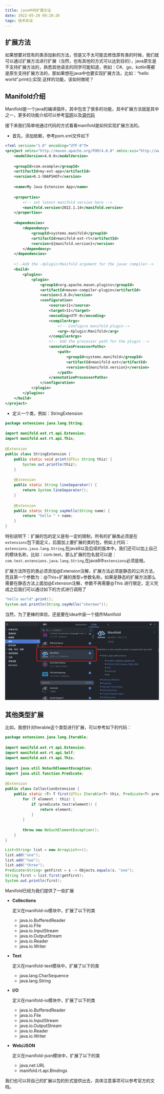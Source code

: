```yaml
---
title: java中的扩展方法
date: 2022-05-20 09:20:26
tags: 技术杂谈
---
```


## 扩展方法

如果想要对现有的类添加新的方法，但是又不太可能去修改原有类的时候，我们就可以通过扩展方法进行扩展（当然，也有其他的方式可以达到目的），java原生是不支持扩展方法的，熟悉其他语言的同学可能知道，例如：C#、go、kotlin等都是原生支持扩展方法的，那如果想在java中也要实现扩展方法，比如：“hello world”.print();实现 这样的功能，该如何做呢？

## Manifold介绍

Manifold是一个java的编译插件，其中包含了很多的功能，其中扩展方法就是其中之一，更多的功能介绍可以参考[官网](http://manifold.systems/)以及[源代码](https://github.com/manifold-systems/manifold)

接下来我们简单地通过代码的方式看看manifold是如何实现扩展方法的。

- 首先，添加依赖，参考pom.xml文件如下

```xml
<?xml version="1.0" encoding="UTF-8"?>
<project xmlns="http://maven.apache.org/POM/4.0.0" xmlns:xsi="http://www.w3.org/2001/XMLSchema-instance" xsi:schemaLocation="http://maven.apache.org/POM/4.0.0 http://maven.apache.org/maven-v4_0_0.xsd">
    <modelVersion>4.0.0</modelVersion>

    <groupId>com.example</groupId>
    <artifactId>my-ext-app</artifactId>
    <version>0.1-SNAPSHOT</version>

    <name>My Java Extension App</name>

    <properties>
        <!-- set latest manifold version here --> 
        <manifold.version>2022.1.14</manifold.version>
    </properties>
    
    <dependencies>
        <dependency>
            <groupId>systems.manifold</groupId>
            <artifactId>manifold-ext-rt</artifactId>
            <version>${manifold.version}</version>
        </dependency>                                                                                                     
    </dependencies>

    <!--Add the -Xplugin:Manifold argument for the javac compiler-->
    <build>
        <plugins>
            <plugin>
                <groupId>org.apache.maven.plugins</groupId>
                <artifactId>maven-compiler-plugin</artifactId>
                <version>3.8.0</version>
                <configuration>
                    <source>11</source>
                    <target>11</target>
                    <encoding>UTF-8</encoding>
                    <compilerArgs>
                        <!-- Configure manifold plugin-->
                        <arg>-Xplugin:Manifold</arg>
                    </compilerArgs>
                    <!-- Add the processor path for the plugin -->
                    <annotationProcessorPaths>
                        <path>
                            <groupId>systems.manifold</groupId>
                            <artifactId>manifold-ext</artifactId>
                            <version>${manifold.version}</version>
                        </path>
                    </annotationProcessorPaths>
                </configuration>
            </plugin>
        </plugins>
    </build>
</project>
```

- 定义一个类，例如：StringExtension

```java
package extensions.java.lang.String;

import manifold.ext.rt.api.Extension;
import manifold.ext.rt.api.This;

@Extension
public class StringExtension {
    public static void print(@This String thiz) {
        System.out.println(thiz);
    }

    @Extension
    public static String lineSeparator() {
        return System.lineSeparator();
    }

    @Extension
    public static String sayHello(String name) {
        return "hello " + name;
    }
}
```

特别说明下：扩展的包的定义是有一定的限制，所有的扩展类必须是在`extensions`包下面定义，后面加上要扩展的类的包，例如上代码：`extensions.java.lang.String`,在java9以及后续的版本中，我们还可以加上自己的模块名称，比如：com.test，那么扩展的包名就可以是：`com.test.extensions.java.lang.String`,在java8中`extensions`必须是根。

扩展方法所在的类必须添加@Extension注解，扩展方法必须是静态的公共方法，而且第一个参数为：@This+扩展的类型+参数名称，如果是静态的扩展方法那么需要在静态方法上面加@Extension注解，参数不再需要@This 进行限定，定义完成之后我们可以通过如下的方式进行调用了

```java
"hello world".print();
System.out.println(String.sayHello("sherman"));
```

当然，为了更棒的体验，还是要在idea中装一个插件Manifold

![image-20220520121202724](java-extension/image-20220520121202724.png)

## 其他类型扩展

比如，我想针对Iterable<T>这个类型进行扩展，可以参考如下的代码：

```java
package extensions.java.lang.Iterable;

import manifold.ext.rt.api.Extension;
import manifold.ext.rt.api.Self;
import manifold.ext.rt.api.This;

import java.util.NoSuchElementException;
import java.util.function.Predicate;

@Extension
public class CollectionExtension {
    public static <T> T first(@This Iterable<T> thiz, Predicate<T> predicate) {
        for (T element : thiz) {
            if (predicate.test(element)) {
                return element;
            }
        }

        throw new NoSuchElementException();
    }
}
```

```java
List<String> list = new ArrayList<>();
list.add("one");
list.add("two");
list.add("three");
Predicate<String> getFirst = s -> Objects.equals(s, "one");
String first = list.first(getFirst);
System.out.println(first);
```

Manifold已经为我们提供了一些扩展

- **Collections**

  定义在manifold-io模块中，扩展了以下的类

  - java.io.BufferedReader
  - java.io.File
  - java.io.InputStream
  - java.io.OutputStream
  - java.io.Reader
  - java.io.Writer

- **Text**

  定义在manifold-text模块中，扩展了以下的类

  - java.lang.CharSequence
  - java.lang.String

- **I/O**

  定义在manifold-io模块中，扩展了以下的类

  - java.io.BufferedReader
  - java.io.File
  - java.io.InputStream
  - java.io.OutputStream
  - java.io.Reader
  - java.io.Writer

- **Web/JSON**

  定义在manifold-json模块中，扩展了以下的类

  - java.net.URL
  - manifold.rt.api.Bindings

我们也可以将自己的扩展以包的形式提供出去，具体注意事项可以参考官方的文档。
